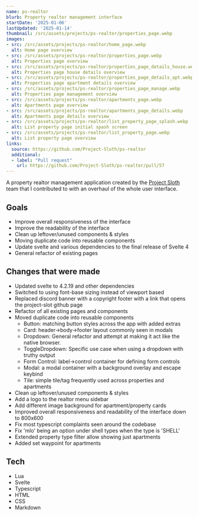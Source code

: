 ```yaml
---
name: ps-realtor
blurb: Property realtor management interface
startDate: '2025-01-06'
lastUpdated: '2025-01-14'
thumbnail: /src/assets/projects/ps-realtor/properties_page.webp
images:
- src: /src/assets/projects/ps-realtor/home_page.webp
  alt: Home page overview
- src: /src/assets/projects/ps-realtor/properties_page.webp
  alt: Properties page overview
- src: /src/assets/projects/ps-realtor/properties_page_details_house.webp
  alt: Properties page house details overview
- src: /src/assets/projects/ps-realtor/properties_page_details_apt.webp
  alt: Properties page apartment details overview
- src: /src/assets/projects/ps-realtor/properties_page_manage.webp
  alt: Properties page management overview
- src: /src/assets/projects/ps-realtor/apartments_page.webp
  alt: Apartments page overview
- src: /src/assets/projects/ps-realtor/apartments_page_details.webp
  alt: Apartments page details overview
- src: /src/assets/projects/ps-realtor/list_property_page_splash.webp
  alt: List property page initial spash screen
- src: /src/assets/projects/ps-realtor/list_property_page.webp
  alt: List property page overview
links:
  source: https://github.com/Project-Sloth/ps-realtor
  additional:
  - label: "Pull request"
    url: https://github.com/Project-Sloth/ps-realtor/pull/57
---
```


A property realtor management application created by the [Project Sloth](https://github.com/Project-Sloth) team that I contributed to with an overhaul of the whole user interface.

## Goals

- Improve overall responsiveness of the interface
- Improve the readability of the interface
- Clean up leftover/unused components & styles
- Moving duplicate code into reusable components
- Update svelte and various dependencies to the final release of Svelte 4
- General refactor of existing pages

## Changes that were made

- Updated svelte to 4.2.19 and other dependencies
- Switched to using font-base sizing instead of viewport based
- Replaced discord banner with a copyright footer with a link that opens the project-slot github page
- Refactor of all existing pages and components
- Moved duplicate code into reusable components
  - Button: matching button styles across the app with added extras
  - Card: header->body->footer layout commonly seen in modals
  - Dropdown: General refactor and attempt at making it act like the native browser.
  - ToggleDropdown: Specific use case when using a dropdown with truthy output
  - Form Control: label->control container for defining form controls
  - Modal: a modal container with a background overlay and escape keybind
  - Tile: simple tile/tag frequently used across properties and apartments
- Clean up leftover/unused components & styles
- Add a logo to the realtor menu sidebar
- Add different image background for apartment/property cards
- Improved overall responsiveness and readability of the interface down to 800x600
- Fix most typescript complaints seen around the codebase
- Fix 'mlo' being an option under shell types when the type is 'SHELL'
- Extended property type filter allow showing just apartments
- Added set waypoint for apartments

## Tech
- Lua
- Svelte
- Typescript
- HTML
- CSS
- Markdown
